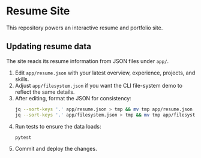 # Resume Site

This repository powers an interactive resume and portfolio site.

## Updating resume data

The site reads its resume information from JSON files under `app/`.

1. Edit `app/resume.json` with your latest overview, experience, projects, and skills.
2. Adjust `app/filesystem.json` if you want the CLI file-system demo to reflect the same details.
3. After editing, format the JSON for consistency:
   ```bash
   jq --sort-keys '.' app/resume.json > tmp && mv tmp app/resume.json
   jq --sort-keys '.' app/filesystem.json > tmp && mv tmp app/filesystem.json
   ```
4. Run tests to ensure the data loads:
   ```bash
   pytest
   ```
5. Commit and deploy the changes.

